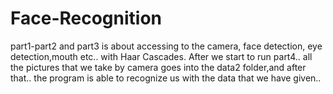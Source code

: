 # Face-Recognition

part1-part2 and part3 is about accessing to the camera, face detection, eye detection,mouth etc.. with Haar Cascades.
After we start to run part4.. all the pictures that we take by camera goes into the data2 folder,and after that.. the program is able
to recognize us with the data that we have given..
